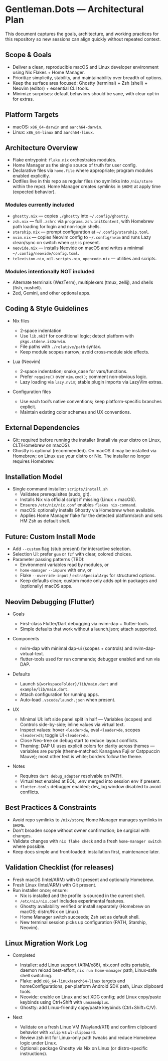 # Gentleman.Dots — Architectural Plan

This document captures the goals, architecture, and working practices for this repository so new sessions can align quickly without repeated context.

## Scope & Goals

- Deliver a clean, reproducible macOS and Linux developer environment using Nix Flakes + Home Manager.
- Prioritize simplicity, stability, and maintainability over breadth of options.
- Keep the surface area focused: Ghostty (terminal) + Zsh (shell) + Neovim (editor) + essential CLI tools.
- Minimize surprises: default behaviors should be sane, with clear opt‑in for extras.

## Platform Targets

- macOS: `x86_64-darwin` and `aarch64-darwin`.
- Linux: `x86_64-linux` and `aarch64-linux`.

## Architecture Overview

- Flake entrypoint: `flake.nix` orchestrates modules.
- Home Manager as the single source of truth for user config.
- Declarative files via `home.file` where appropriate; program modules enabled explicitly.
- Dotfiles live in this repo as regular files (no symlinks into `/nix/store` within the repo). Home Manager creates symlinks in `$HOME` at apply time (expected behavior).

### Modules currently included

- `ghostty.nix` — copies `./ghostty` into `~/.config/ghostty`.
- `zsh.nix` — full `.zshrc` via `programs.zsh.initContent`, with Homebrew path loading for login and non‑login shells.
- `starship.nix` — prompt configuration at `~/.config/starship.toml`.
- `nvim.nix` — copies Neovim config to `~/.config/nvim` and runs Lazy clean/sync on switch when `git` is present.
- `neovide.nix` — installs Neovide on macOS and writes a minimal `~/.config/neovide/config.toml`.
- `television.nix`, `oil-scripts.nix`, `opencode.nix` — utilities and scripts.

### Modules intentionally NOT included

- Alternate terminals (WezTerm), multiplexers (tmux, zellij), and shells (fish, nushell).
- Zed, Gemini, and other optional apps.

## Coding & Style Guidelines

- Nix files
  - 2‑space indentation
  - Use `lib.mkIf` for conditional logic; detect platform with `pkgs.stdenv.isDarwin`.
  - File paths with `./relative/path` syntax.
  - Keep module scopes narrow; avoid cross‑module side effects.

- Lua (Neovim)
  - 2‑space indentation; snake_case for vars/functions.
  - Prefer `require()` over `vim.cmd()`; comment non‑obvious logic.
  - Lazy loading via `lazy.nvim`; stable plugin imports via LazyVim extras.

- Configuration files
  - Use each tool’s native conventions; keep platform‑specific branches explicit.
  - Maintain existing color schemes and UX conventions.

## External Dependencies

- Git: required before running the installer (install via your distro on Linux, CLT/Homebrew on macOS).
- Ghostty is optional (recommended). On macOS it may be installed via Homebrew; on Linux use your distro or Nix. The installer no longer requires Homebrew.

## Installation Model

- Single command installer: `scripts/install.sh`
  - Validates prerequisites (sudo, git).
  - Installs Nix via official script if missing (Linux + macOS).
  - Ensures `/etc/nix/nix.conf` enables `flakes nix-command`.
  - macOS: optionally installs Ghostty via Homebrew when available.
  - Applies Home Manager flake for the detected platform/arch and sets HM Zsh as default shell.

## Future: Custom Install Mode

- Add `--custom` flag (stub present) for interactive selection.
- Selection UI: prefer `gum` or `fzf` with clear, colored choices.
- Parameter passing patterns (TBD):
  - Environment variables read by modules, or
  - `home-manager` `--impure` with env, or
  - Flake `--override-input` / `extraSpecialArgs` for structured options.
  - Keep defaults clean; custom mode only adds opt‑in packages and (optionally) macOS apps.

## Neovim Debugging (Flutter)

- Goals
  - First-class Flutter/Dart debugging via nvim-dap + flutter-tools.
  - Simple defaults that work without a launch.json; attach supported.

- Components
  - nvim-dap with minimal dap-ui (scopes + controls) and nvim-dap-virtual-text.
  - flutter-tools used for run commands; debugger enabled and run via DAP.

- Defaults
  - Launch `${workspaceFolder}/lib/main.dart` and `example/lib/main.dart`.
  - Attach configuration for running apps.
  - Auto-load `.vscode/launch.json` when present.

- UX
  - Minimal UI: left side panel split in half — Variables (scopes) and Controls side-by-side; inline values via virtual text.
  - Inspect values: hover `<leader>dw`, eval `<leader>de`, scopes `<leader>dS`; toggle UI `<leader>du`.
  - Close Neo-tree on debug start to reduce layout conflicts.
  - Theming: DAP UI uses explicit colors for clarity across themes — variables are purple (theme‑matched: Kanagawa Fuji or Catppuccin Mauve); most other text is white; borders follow the theme.

- Notes
  - Requires `dart debug_adapter` resolvable on PATH.
  - Virtual text enabled at EOL; .env merged into session env if present.
  - `flutter-tools` debugger enabled; dev_log window disabled to avoid conflicts.

## Best Practices & Constraints

- Avoid repo symlinks to `/nix/store`; Home Manager manages symlinks in `$HOME`.
- Don’t broaden scope without owner confirmation; be surgical with changes.
- Validate changes with `nix flake check` and a fresh `home-manager switch` where possible.
- Keep docs simple and front‑loaded: installation first, maintenance later.

## Validation Checklist (for releases)

- Fresh macOS (Intel/ARM) with Git present and optionally Homebrew.
- Fresh Linux (Intel/ARM) with Git present.
- Run installer once; ensure:
  - Nix is installed and the profile is sourced in the current shell.
  - `/etc/nix/nix.conf` includes experimental features.
  - Ghostty availability verified or install separately (Homebrew on macOS; distro/Nix on Linux).
  - Home Manager switch succeeds; Zsh set as default shell.
  - New terminal session picks up configuration (PATH, Starship, Neovim). 

## Linux Migration Work Log

- Completed
  - Installer: add Linux support (ARM/x86), nix.conf edits portable, daemon reload best-effort, `nix run home-manager` path, Linux-safe shell switching.
  - Flake: add `x86_64-linux`/`aarch64-linux` targets and homeConfigurations, per-platform Android SDK path, Linux clipboard tools.
  - Neovide: enable on Linux and set XDG config; add Linux copy/paste keybinds using Ctrl+Shift with `unnamedplus`.
  - Ghostty: add Linux-friendly copy/paste keybinds (Ctrl+Shift+C/V).

- Next
  - Validate on a fresh Linux VM (Wayland/X11) and confirm clipboard behavior with `xclip` vs `wl-clipboard`.
  - Review zsh init for Linux-only path tweaks and reduce Homebrew logic under Linux.
  - Optional: package Ghostty via Nix on Linux (or distro-specific instructions).
